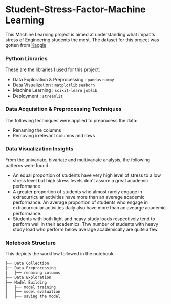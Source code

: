 # Student-Stress-Factor-Machine Learning


This Machine Learning project is aimed at understanding what impacts stress of Engineering students the most. The dataset for this project was gotten from [Kaggle](https://www.kaggle.com/datasets/samyakb/student-stress-factors)

### Python Libraries
These are the libraries I used for this project: 
- Data Exploration & Preprocessing : `pandas` `numpy` 
- Data Visualization : `matplotlib` `seaborn`
- Machine Learning : `scikit-learn` `joblib`
- Deployment : `streamlit`

### Data Acquisition & Preprocessing Techniques
The following techniques were applied to preprocess the data:
- Renaming the columns
- Removing irrelevant columns and rows

### Data Visualization Insights
From the univariate, bivariate and multivariate analysis, the following patterns were found:
- An equal proportion of students have very high level of stress to a low stress level but high stress levels don't assure a great academic performance
- A greater proportion of students who almost rarely engage in extracurricular activities have more than an average academic performance. An average proportion of students who engage in extracurricular activities daily also have more than an avearge academic performance.
- Students with both light and heavy study loads respectively tend to perform well in their academics. Thw number of students with heavy study load who perform below average academically are quite a few. 


### Notebook Structure
This depicts the workflow followed in the notebook.

```bash
├── Data Collection
├── Data Preprocessing
│   ├── renaming columns
├── Data Exploration
├── Model Building
│   ├── model training
│   ├── model evaluation
│   ├── saving the model
```
